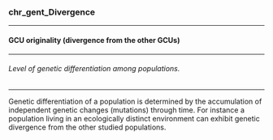 ### chr_gent_Divergence



------
#### GCU originality (divergence from the other GCUs)



------
###### Level of genetic differentiation among populations.



------
Genetic differentiation of a population is determined by the accumulation of independent genetic changes (mutations) through time. For instance a population living in an ecologically distinct environment can exhibit genetic divergence from the other studied populations.